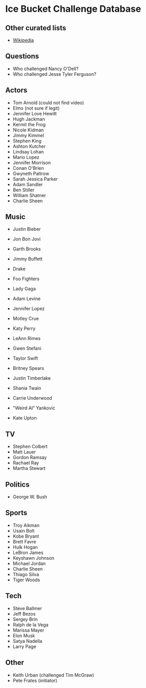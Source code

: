 Ice Bucket Challenge Database
=============================

Other curated lists
-------------------
* [Wikipedia](http://en.wikipedia.org/wiki/Ice_Bucket_Challenge)

Questions
---------
* Who challenged Nancy O'Dell?
* Who challenged Jesse Tyler Ferguson?

Actors
------
* Tom Arnold (could not find video)
* Elmo (not sure if legit)
* Jennifer Love Hewitt
* Hugh Jackman
* Kermit the Frog
* Nicole Kidman
* Jimmy Kimmel
* Stephen King
* Ashton Kutcher
* Lindsay Lohan
* Mario Lopez
* Jennifer Morrison
* Conan O'Brien
* Gwyneth Paltrow
* Sarah Jessica Parker
* Adam Sandler
* Ben Stiller
* William Shatner
* Charlie Sheen

Music
-----
* Justin Bieber
* Jon Bon Jovi
* Garth Brooks
* Jimmy Buffett
* Drake
* Foo Fighters
* Lady Gaga
* Adam Levine
* Jennifer Lopez
* Motley Crue
* Katy Perry
* LeAnn Rimes
* Gwen Stefani
* Taylor Swift
* Britney Spears
* Justin Timberlake
* Shania Twain
* Carrie Underwood
* "Weird Al" Yankovic

* Kate Upton

TV
--
* Stephen Colbert
* Matt Lauer
* Gordon Ramsay
* Rachael Ray
* Martha Stewart

Politics
--------
* George W. Bush

Sports
------
* Troy Aikman
* Usain Bolt
* Kobe Bryant
* Brett Favre
* Hulk Hogan
* LeBron James
* Keyshawn Johnson
* Michael Jordan
* Charlie Sheen
* Thiago Silva
* Tiger Woods

Tech
----
* Steve Ballmer
* Jeff Bezos
* Sergey Brin
* Ralph de la Vega
* Marissa Mayer
* Elon Musk
* Satya Nadella
* Larry Page

Other
-----
* Keith Urban (challenged Tim McGraw)
* Pete Frates (initiator)
